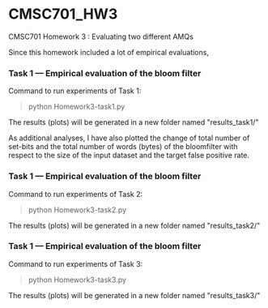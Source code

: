 # CMSC701_HW3
CMSC701 Homework 3 : Evaluating two different AMQs

Since this homework included a lot of empirical evaluations, 

### Task 1 — Empirical evaluation of the bloom filter
Command to run experiments of Task 1:
> python Homework3-task1.py

The results (plots) will be generated in a new folder named "results_task1/"

As additional analyses, I have also plotted the change of total number of set-bits and the total number of words (bytes) of the bloomfilter with respect to the size of the input dataset and the target false positive rate.

### Task 1 — Empirical evaluation of the bloom filter
Command to run experiments of Task 2:
> python Homework3-task2.py

The results (plots) will be generated in a new folder named "results_task2/"


### Task 1 — Empirical evaluation of the bloom filter
Command to run experiments of Task 3:
> python Homework3-task3.py

The results (plots) will be generated in a new folder named "results_task3/"
